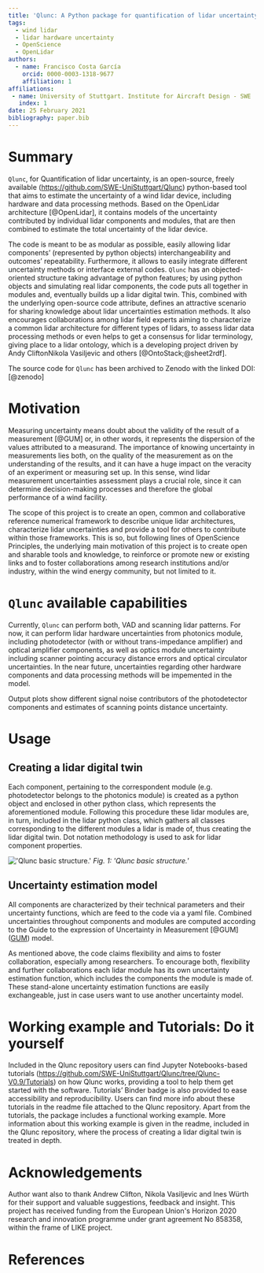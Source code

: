 ```yaml
---
title: 'Qlunc: A Python package for quantification of lidar uncertainty'
tags:
  - wind lidar
  - lidar hardware uncertainty
  - OpenScience
  - OpenLidar
authors:
  - name: Francisco Costa García
    orcid: 0000-0003-1318-9677
    affiliation: 1
affiliations:
 - name: University of Stuttgart. Institute for Aircraft Design - SWE
   index: 1
date: 25 February 2021
bibliography: paper.bib
---
```


# Summary

``Qlunc``, for Quantification of lidar uncertainty, is an open-source, freely available
(https://github.com/SWE-UniStuttgart/Qlunc) python-based tool that aims to estimate
the uncertainty of a wind lidar device, including hardware and data processing methods.
Based on the OpenLidar architecture [@OpenLidar], it contains models of the uncertainty contributed
by individual lidar components and modules, that are then combined to estimate the total
uncertainty of the lidar device.

The code is meant to be as modular as possible, easily allowing lidar components’ (represented
by python objects) interchangeability and outcomes’ repeatability.
Furthermore, it allows to easily integrate different uncertainty methods or interface
external codes. ``Qlunc`` has an objected-oriented structure taking advantage of python
features; by using python objects and simulating real lidar components, the code puts all
together in modules and, eventually builds up a lidar digital twin.
This, combined with the underlying open-source code attribute, defines an attractive scenario
for sharing knowledge about lidar uncertainties estimation methods. It also encourages
collaborations among lidar field experts aiming to characterize a common lidar architecture
for different types of lidars, to assess lidar data processing methods or even helps to get
a consensus for lidar terminology, giving place to a lidar ontology, which is a developing
project driven by Andy CliftonNikola Vasiljevic and others [@OntoStack;@sheet2rdf]. 

The source code for ``Qlunc`` has been archived to Zenodo with the linked DOI: [@zenodo]

# Motivation

Measuring uncertainty means doubt about the validity of the result of a measurement [@GUM]
or, in other words, it represents the dispersion of the values attributed to a measurand.
The importance of knowing uncertainty in measurements lies both, on the quality of the
measurement as on the understanding of the results, and it can have a huge impact on
the veracity of an experiment or measuring set up. In this sense, wind lidar measurement
uncertainties assessment plays a crucial role, since it can determine decision-making
processes and therefore the global performance of a wind facility.

The scope of this project is to create an open, common and collaborative reference numerical
framework to describe unique lidar architectures, characterize lidar uncertainties and provide
a tool for others to contribute within those frameworks. This is so, but following lines of
OpenScience Principles, the underlying main motivation of this project is to create open and
sharable tools and knowledge, to reinforce or promote new or existing links and to foster
collaborations among research institutions and/or industry, within the wind energy community,
but not limited to it. 

# ``Qlunc`` available capabilities

Currently, ``Qlunc`` can perform both, VAD and scanning lidar patterns. For now, it can perform
lidar hardware uncertainties from photonics module, including photodetector (with or without
trans-impedance amplifier) and optical amplifier components, as well as optics module uncertainty
including scanner pointing accuracy distance errors and optical circulator uncertainties. In the
near future, uncertainties regarding other hardware components and data processing methods will
be impemented in the model.

Output plots show different signal noise contributors of the photodetector components and estimates
of scanning points distance uncertainty.

# Usage

## Creating a lidar digital twin

Each component, pertaining to the correspondent module (e.g. photodetector belongs to the photonics
module) is created as a python object and enclosed in other python class, which represents the aforementioned
module. Following this procedure these lidar modules are, in turn, included in the lidar python class, which
gathers all classes corresponding to the different modules a lidar is made of, thus creating the lidar
digital twin. Dot notation methodology is used to ask for lidar component properties.

!['Qlunc basic structure.'](https://github.com/SWE-UniStuttgart/Qlunc/blob/Qlunc-V0.9/Docs/Gral_OpenScience_2021/JOSS_2021/Qlunc_BasicStructure_diagram.png)
*Fig. 1: 'Qlunc basic structure.'*

## Uncertainty estimation model

All components are characterized by their technical parameters and their uncertainty functions,
which are feed to the code via a yaml file. Combined uncertainties throughout components and modules
are computed according to the Guide to the expression of Uncertainty in Measurement [@GUM] ([GUM](https://www.bipm.org/utils/common/documents/jcgm/JCGM_100_2008_E.pdf)) model. 

As mentioned above, the code claims flexibility and aims to foster collaboration, especially among researchers.
To encourage both, flexibility and further collaborations each lidar module has its own uncertainty estimation
function, which includes the components the module is made of. These stand-alone uncertainty estimation
functions are easily exchangeable, just in case users want to use another uncertainty model. 

# Working example and Tutorials: Do it yourself

Included in the Qlunc repository users can find Jupyter Notebooks-based tutorials
(https://github.com/SWE-UniStuttgart/Qlunc/tree/Qlunc-V0.9/Tutorials) on how Qlunc works, providing a tool
to help them get started with the software. Tutorials’ Binder badge is also provided to ease accessibility 
and reproducibility. Users can find more info about these tutorials in the readme file attached to the Qlunc repository.
Apart from the tutorials, the package includes a functional working example. More information about this
working example is given in the readme, included in the Qlunc repository, where the process of creating a
lidar digital twin is treated in depth.

# Acknowledgements

Author want also to thank Andrew Clifton, Nikola Vasiljevic and Ines Würth for their support and valuable suggestions,
feedback and insight.
This project has received funding from the European Union's Horizon 2020 research and innovation programme
under grant agreement No 858358, within the frame of LIKE project.

# References
